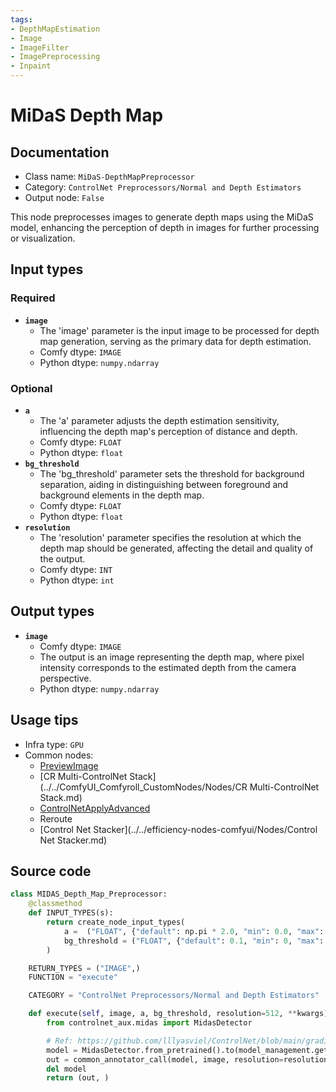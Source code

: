 ```yaml
---
tags:
- DepthMapEstimation
- Image
- ImageFilter
- ImagePreprocessing
- Inpaint
---
```


# MiDaS Depth Map
## Documentation
- Class name: `MiDaS-DepthMapPreprocessor`
- Category: `ControlNet Preprocessors/Normal and Depth Estimators`
- Output node: `False`

This node preprocesses images to generate depth maps using the MiDaS model, enhancing the perception of depth in images for further processing or visualization.
## Input types
### Required
- **`image`**
    - The 'image' parameter is the input image to be processed for depth map generation, serving as the primary data for depth estimation.
    - Comfy dtype: `IMAGE`
    - Python dtype: `numpy.ndarray`
### Optional
- **`a`**
    - The 'a' parameter adjusts the depth estimation sensitivity, influencing the depth map's perception of distance and depth.
    - Comfy dtype: `FLOAT`
    - Python dtype: `float`
- **`bg_threshold`**
    - The 'bg_threshold' parameter sets the threshold for background separation, aiding in distinguishing between foreground and background elements in the depth map.
    - Comfy dtype: `FLOAT`
    - Python dtype: `float`
- **`resolution`**
    - The 'resolution' parameter specifies the resolution at which the depth map should be generated, affecting the detail and quality of the output.
    - Comfy dtype: `INT`
    - Python dtype: `int`
## Output types
- **`image`**
    - Comfy dtype: `IMAGE`
    - The output is an image representing the depth map, where pixel intensity corresponds to the estimated depth from the camera perspective.
    - Python dtype: `numpy.ndarray`
## Usage tips
- Infra type: `GPU`
- Common nodes:
    - [PreviewImage](../../Comfy/Nodes/PreviewImage.md)
    - [CR Multi-ControlNet Stack](../../ComfyUI_Comfyroll_CustomNodes/Nodes/CR Multi-ControlNet Stack.md)
    - [ControlNetApplyAdvanced](../../Comfy/Nodes/ControlNetApplyAdvanced.md)
    - Reroute
    - [Control Net Stacker](../../efficiency-nodes-comfyui/Nodes/Control Net Stacker.md)



## Source code
```python
class MIDAS_Depth_Map_Preprocessor:
    @classmethod
    def INPUT_TYPES(s):
        return create_node_input_types(
            a =  ("FLOAT", {"default": np.pi * 2.0, "min": 0.0, "max": np.pi * 5.0, "step": 0.05}),
            bg_threshold = ("FLOAT", {"default": 0.1, "min": 0, "max": 1, "step": 0.05})
        )

    RETURN_TYPES = ("IMAGE",)
    FUNCTION = "execute"

    CATEGORY = "ControlNet Preprocessors/Normal and Depth Estimators"

    def execute(self, image, a, bg_threshold, resolution=512, **kwargs):
        from controlnet_aux.midas import MidasDetector

        # Ref: https://github.com/lllyasviel/ControlNet/blob/main/gradio_depth2image.py
        model = MidasDetector.from_pretrained().to(model_management.get_torch_device())
        out = common_annotator_call(model, image, resolution=resolution, a=a, bg_th=bg_threshold)
        del model
        return (out, )

```

